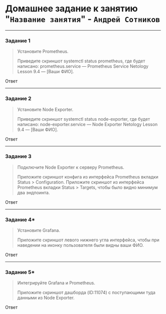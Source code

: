 # Домашнее задание к занятию "`Название занятия`" - `Андрей Сотников`


---

### Задание 1

> Установите Prometheus.
>
> Приведите скриншот systemctl status prometheus, где будет написано: prometheus.service — Prometheus Service Netology Lesson 9.4 — [Ваши ФИО].

Ответ

---

### Задание 2

> Установите Node Exporter.
>
> Приведите скриншот systemctl status node-exporter, где будет написано: node-exporter.service — Node Exporter Netology Lesson 9.4 — [Ваши ФИО].

Ответ

---

### Задание 3

> Подключите Node Exporter к серверу Prometheus.
>
> Приложите скриншот конфига из интерфейса Prometheus вкладки Status > Configuration. Приложите скриншот из интерфейса Prometheus вкладки Status > Targets, чтобы было видно минимум два эндпоинта.

Ответ

---

### Задание 4*

> Установите Grafana.
>
> Приложите скриншот левого нижнего угла интерфейса, чтобы при наведении на иконку пользователя были видны ваши ФИО.

Ответ

---

### Задание 5*

> Интегрируйте Grafana и Prometheus.
>
> Приложите скриншот дашборда (ID:11074) с поступающими туда данными из Node Exporter.

Ответ
